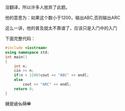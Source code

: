没翻译，所以许多人放弃了此题。

他的意思为：如果这个数小于1200，输出ABC,否则输出ARC

这么一讲，他的普及就太不靠谱了，应该只是入门中的入门

下面完整代码：

```cpp
#include <iostream>
using namespace std;
int main()
{
	int n;
	cin >> n;
	if(n < 1200)cout << "ABC" << endl;
	else
		cout << "ARC" << endl;
	return 0;
}
```
~~就是这么简单~~